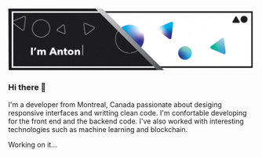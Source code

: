[![Header for Anton Otaner](https://raw.githubusercontent.com/AntonOtaner/AntonOtaner/main/header.gif)](https://otaner.dev)

### Hi there 👋

I'm a developer from Montreal, Canada passionate about desiging responsive interfaces and writting clean code. I'm confortable developing for the front end and the backend code. I've also worked with interesting technologies such as machine learning and blockchain.

Working on it...

<!---

### 💻 I'm currently working at
* [Ericsson](https://www.ericsson.com/) on the [Maritime Mesh Network](https://www.ericsson.com/en/ericsson-one/maritime-mesh-network)
* Otaner Tech on a financial web app

### 📽 Some of my projects include
* Chat App
* Atomz
* Tetris Artificial Intelligence
* Mobile Games

### 🤔 Some common FAQS
* Why do you have no public repositories? 

Almost all of the projects that I have done

*

### 👀 You can find me on

-->
